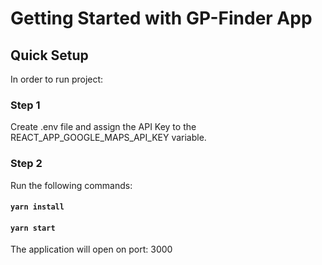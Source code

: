 # Getting Started with GP-Finder App

## Quick Setup

In order to run project:

### Step 1

Create .env file and assign the API Key to the REACT_APP_GOOGLE_MAPS_API_KEY variable.

### Step 2

Run the following commands:

#### `yarn install`

#### `yarn start`

The application will open on port: 3000
